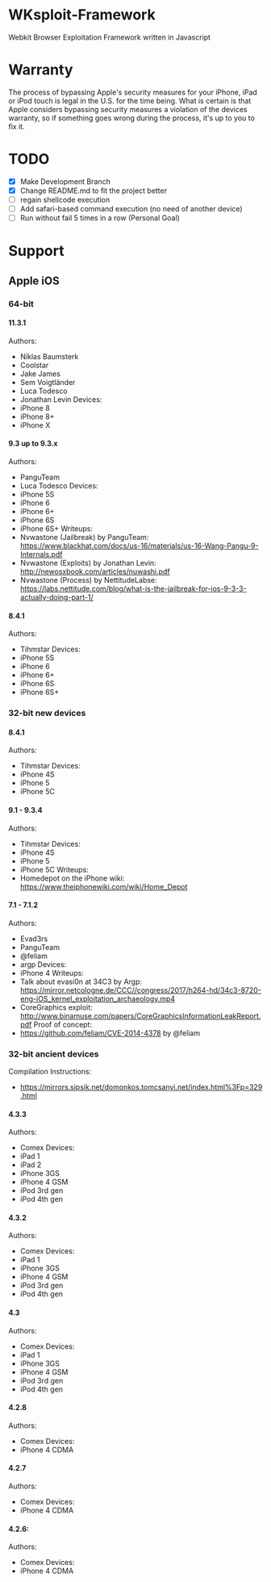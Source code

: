 # WKsploit-Framework
Webkit Browser Exploitation Framework written in Javascript

# Warranty
The process of bypassing Apple's security measures for your iPhone, iPad or iPod touch is legal in the U.S. for the time being. What is certain is that Apple considers bypassing security measures a violation of the devices warranty, so if something goes wrong during the process, it's up to you to fix it.

# TODO
- [x] Make Development Branch
- [x] Change README.md to fit the project better
- [ ] regain shellcode execution
- [ ] Add safari-based command execution (no need of another device)
- [ ] Run without fail 5 times in a row (Personal Goal)

# Support
## Apple iOS
### 64-bit

#### 11.3.1
Authors:
- Niklas Baumsterk
- Coolstar
- Jake James
- Sem Voigtländer
- Luca Todesco
- Jonathan Levin
Devices:
- iPhone 8
- iPhone 8+
- iPhone X

#### 9.3 up to 9.3.x
Authors:
- PanguTeam
- Luca Todesco
Devices:
- iPhone 5S
- iPhone 6
- iPhone 6+
- iPhone 6S
- iPhone 6S+
Writeups:
- Nvwastone (Jailbreak) by PanguTeam: https://www.blackhat.com/docs/us-16/materials/us-16-Wang-Pangu-9-Internals.pdf
- Nvwastone (Exploits) by Jonathan Levin: http://newosxbook.com/articles/nuwashi.pdf
- Nvwastone (Process) by NettitudeLabse:  https://labs.nettitude.com/blog/what-is-the-jailbreak-for-ios-9-3-3-actually-doing-part-1/

#### 8.4.1
Authors:
- Tihmstar
Devices:
- iPhone 5S
- iPhone 6
- iPhone 6+
- iPhone 6S
- iPhone 6S+

### 32-bit new devices
#### 8.4.1
Authors: 
- Tihmstar
Devices:
- iPhone 4S
- iPhone 5
- iPhone 5C

#### 9.1 - 9.3.4
Authors:
- Tihmstar
Devices:
- iPhone 4S
- iPhone 5
- iPhone 5C
Writeups:
- Homedepot on the iPhone wiki: https://www.theiphonewiki.com/wiki/Home_Depot

#### 7.1 - 7.1.2
Authors:
- Evad3rs
- PanguTeam
- @feliam
- argp
Devices:
- iPhone 4
Writeups:
- Talk about evasi0n at 34C3 by Argp: https://mirror.netcologne.de/CCC//congress/2017/h264-hd/34c3-8720-eng-iOS_kernel_exploitation_archaeology.mp4
- CoreGraphics exploit: http://www.binamuse.com/papers/CoreGraphicsInformationLeakReport.pdf
Proof of concept: 
- https://github.com/feliam/CVE-2014-4378 by @feliam

### 32-bit ancient devices
Compilation Instructions:
- https://mirrors.sipsik.net/domonkos.tomcsanyi.net/index.html%3Fp=329.html

#### 4.3.3
Authors:
- Comex
Devices:
- iPad 1
- iPad 2
- iPhone 3GS
- iPhone 4 GSM
- iPod 3rd gen
- iPod 4th gen

#### 4.3.2
Authors:
- Comex
Devices:
- iPad 1
- iPhone 3GS
- iPhone 4 GSM
- iPod 3rd gen
- iPod 4th gen

#### 4.3
Authors:
- Comex
Devices:
- iPad 1
- iPhone 3GS
- iPhone 4 GSM
- iPod 3rd gen
- iPod 4th gen

#### 4.2.8
Authors:
- Comex
Devices:
- iPhone 4 CDMA

#### 4.2.7
Authors:
- Comex
Devices:
- iPhone 4 CDMA

#### 4.2.6: 
Authors:
- Comex
Devices:
- iPhone 4 CDMA